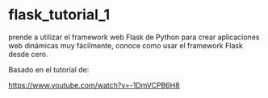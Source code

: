 # flask_tutorial_1
prende a utilizar el framework web Flask de Python para crear aplicaciones web dinámicas muy fácilmente, conoce como usar el framework Flask desde cero.

Basado en el tutorial de:

https://www.youtube.com/watch?v=-1DmVCPB6H8
